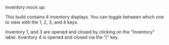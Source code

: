 Inventory mock up:

This build contains 4 inventory displays. You can toggle between which one to view with the 1, 2, 3, and 4 keys.

Inventory 1, and 3 are opened and closed by clicking on the "Inventory" label.
Inventory 4 is opened and closed via the "i" key.